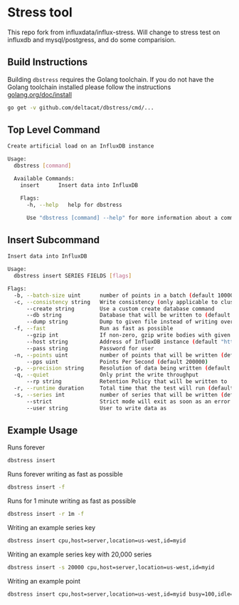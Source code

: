 # Stress tool

This repo fork from influxdata/influx-stress.
Will change to stress test on influxdb and mysql/postgress, and do some comparision.

## Build Instructions

Building `dbstress` requires the Golang toolchain. If you do not have the Golang toolchain installed
please follow the instructions [golang.org/doc/install](https://golang.org/doc/install)

```sh
go get -v github.com/deltacat/dbstress/cmd/...
```

## Top Level Command

```bash
Create artificial load on an InfluxDB instance

Usage:
  dbstress [command]

  Available Commands:
    insert      Insert data into InfluxDB

    Flags:
      -h, --help   help for dbstress

      Use "dbstress [command] --help" for more information about a command.
```

## Insert Subcommand

```bash
Insert data into InfluxDB

Usage:
  dbstress insert SERIES FIELDS [flags]

Flags:
  -b, --batch-size uint      number of points in a batch (default 10000)
  -c, --consistency string   Write consistency (only applicable to clusters) (default "one")
      --create string        Use a custom create database command
      --db string            Database that will be written to (default "stress")
      --dump string          Dump to given file instead of writing over HTTP
  -f, --fast                 Run as fast as possible
      --gzip int             If non-zero, gzip write bodies with given compression level. 1=best speed, 9=best compression, -1=gzip default.
      --host string          Address of InfluxDB instance (default "http://localhost:8086")
      --pass string          Password for user
  -n, --points uint          number of points that will be written (default 18446744073709551615)
      --pps uint             Points Per Second (default 200000)
  -p, --precision string     Resolution of data being written (default "n")
  -q, --quiet                Only print the write throughput
      --rp string            Retention Policy that will be written to
  -r, --runtime duration     Total time that the test will run (default 2562047h47m16.854775807s)
  -s, --series int           number of series that will be written (default 100000)
      --strict               Strict mode will exit as soon as an error or unexpected status is encountered
      --user string          User to write data as
```

## Example Usage

Runs forever

```bash
dbstress insert
```

Runs forever writing as fast as possible

```bash
dbstress insert -f
```

Runs for 1 minute writing as fast as possible

```bash
dbstress insert -r 1m -f
```

Writing an example series key

```bash
dbstress insert cpu,host=server,location=us-west,id=myid
```

Writing an example series key with 20,000 series

```bash
dbstress insert -s 20000 cpu,host=server,location=us-west,id=myid
```

Writing an example point

```bash
dbstress insert cpu,host=server,location=us-west,id=myid busy=100,idle=10,random=5i
```
